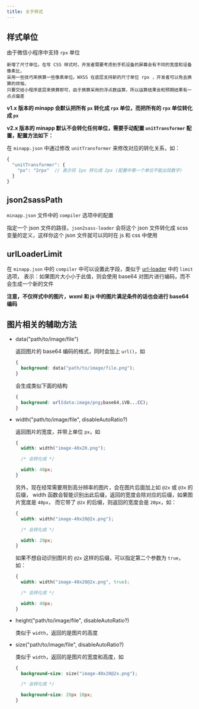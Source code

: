 ```yaml
---
title: 关于样式
---
```


## 样式单位

由于微信小程序中支持 `rpx` 单位

```
新增了尺寸单位。在写 CSS 样式时，开发者需要考虑到手机设备的屏幕会有不同的宽度和设备像素比，
采用一些技巧来换算一些像素单位。WXSS 在底层支持新的尺寸单位 rpx ，开发者可以免去换算的烦恼，
只要交给小程序底层来换算即可，由于换算采用的浮点数运算，所以运算结果会和预期结果有一点点偏差
```

**v1.x 版本的 minapp 会默认把所有 `px` 转化成 `rpx` 单位，而把所有的 `rpx` 单位转化成 `px`**

**v2.x 版本的 minapp 默认不会转化任何单位，需要手动配置 `unitTransformer` 配置，配置方法如下：**


在 `minapp.json` 中通过修改 `unitTransformer` 来修改对应的转化关系，如：

```js
{
  "unitTransformer": {
    "px": "2rpx"  // 表示将 1px 转化成 2px (配置中第一个单位不能出现数字)
  }
}
```

## json2sassPath

`minapp.json` 文件中的 `compiler` 选项中的配置

指定一个 json 文件的路径，`json2sass-loader` 会将这个 json 文件转化成 scss 变量的定义，这样你这个 json 文件就可以同时在 js 和 css 中使用


## urlLoaderLimit

在 `minapp.json` 中的 `compiler` 中可以设置此字段，类似于 [url-loader](https://github.com/webpack-contrib/url-loader) 中的 `limit` 选项，
表示：如果图片大小小于此值，则会使用 base64 对图片进行编码，而不会生成一个新的文件

**注意，不仅样式中的图片，wxml 和 js 中的图片满足条件的话也会进行 base64 编码**

## 图片相关的辅助方法

* data("path/to/image/file")

  返回图片的 base64 编码的格式，同时会加上 `url()`，如

  ```css
  {
    background: data("path/to/image/file.png");
  }
  ```

  会生成类似下面的结构

  ```css
  {
    background: url(data:image/png;base64,iVB...CC);
  }
  ```

* width("path/to/image/file", disableAutoRatio?)

  返回图片的宽度，并带上单位 `px`，如

  ```css
  {
    width: width("image-40x20.png");

    /* 会转化成 */

    width: 40px;
  }
  ```

  另外，现在经常需要用到高分辨率的图片，会在图片后面加上如 `@2x` 或 `@3x` 的后缀，
  width 函数会智能识别出此后缀，返回的宽度会除对应的后缀，如果图片宽度是 `40px`，
  而它带了 `@2x` 的后缀，则返回的宽度会是 `20px`，如：

  ```css
  {
    width: width("image-40x20@2x.png");

    /* 会转化成 */

    width: 20px;
  }
  ```

  如果不想自动识别图片的 `@2x` 这样的后缀，可以指定第二个参数为 `true`，如：

  ```css
  {
    width: width("image-40x20@2x.png", true);

    /* 会转化成 */

    width: 40px;
  }
  ```


* height("path/to/image/file", disableAutoRatio?)

  类似于 `width`，返回的是图片的高度

* size("path/to/image/file", disableAutoRatio?)

  类似于 `width`，返回的是图片的宽度和高度，如


  ```css
  {
    background-size: size("image-40x20@2x.png");

    /* 会转化成 */

    background-size: 20px 10px;
  }
  ```
